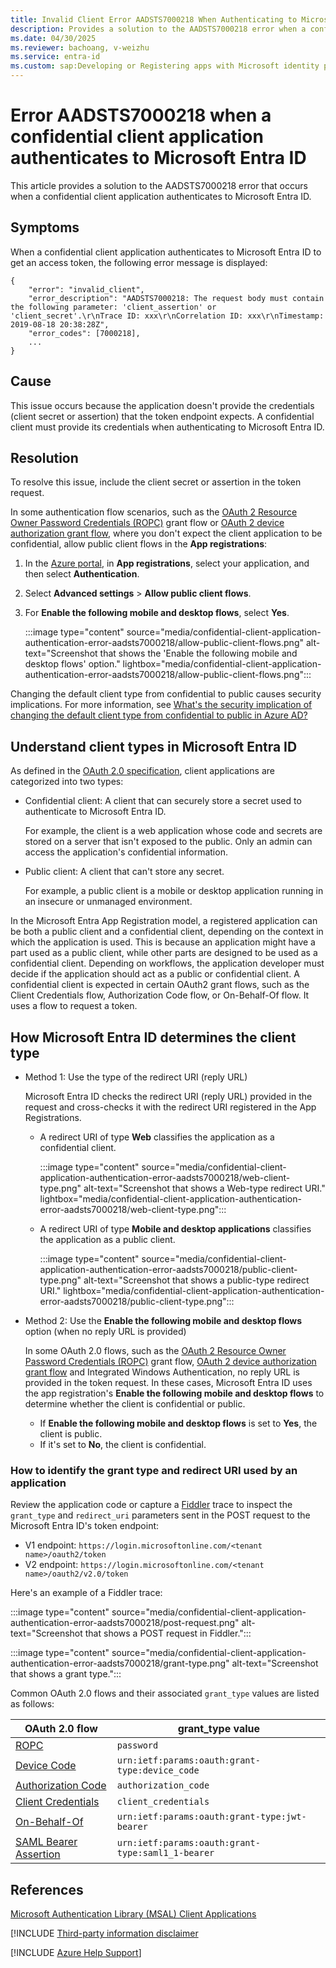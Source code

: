 ```yaml
---
title: Invalid Client Error AADSTS7000218 When Authenticating to Microsoft Entra ID
description: Provides a solution to the AADSTS7000218 error when a confidential client application authenticates to Microsoft Entra ID.
ms.date: 04/30/2025
ms.reviewer: bachoang, v-weizhu
ms.service: entra-id
ms.custom: sap:Developing or Registering apps with Microsoft identity platform
---
```


# Error AADSTS7000218 when a confidential client application authenticates to Microsoft Entra ID

This article provides a solution to the AADSTS7000218 error that occurs when a confidential client application authenticates to Microsoft Entra ID.

## Symptoms

When a confidential client application authenticates to Microsoft Entra ID to get an access token, the following error message is displayed:

```output
{
    "error": "invalid_client",
    "error_description": "AADSTS7000218: The request body must contain the following parameter: 'client_assertion' or 'client_secret'.\r\nTrace ID: xxx\r\nCorrelation ID: xxx\r\nTimestamp: 2019-08-18 20:38:28Z",
    "error_codes": [7000218],
    ...
}
```

## Cause

This issue occurs because the application doesn't provide the credentials (client secret or assertion) that the token endpoint expects. A confidential client must provide its credentials when authenticating to Microsoft Entra ID.

## Resolution

To resolve this issue, include the client secret or assertion in the token request.

In some authentication flow scenarios, such as the [OAuth 2 Resource Owner Password Credentials (ROPC)](/entra/identity-platform/v2-oauth-ropc) grant flow or [OAuth 2 device authorization grant flow](/entra/identity-platform/v2-oauth2-device-code), where you don't expect the client application to be confidential, allow public client flows in the **App registrations**:

1. In the [Azure portal](https://portal.azure.com/), in **App registrations**, select your application, and then select **Authentication**.
2. Select **Advanced settings** > **Allow public client flows**.
3. For **Enable the following mobile and desktop flows**, select **Yes**.

    :::image type="content" source="media/confidential-client-application-authentication-error-aadsts7000218/allow-public-client-flows.png" alt-text="Screenshot that shows the 'Enable the following mobile and desktop flows' option." lightbox="media/confidential-client-application-authentication-error-aadsts7000218/allow-public-client-flows.png":::

Changing the default client type from confidential to public causes security implications. For more information, see [What's the security implication of changing the default client type from confidential to public in Azure AD?](https://blogs.aaddevsup.xyz/2020/09/whats-the-security-implication-of-changing-the-default-client-type-from-confidential-to-public-in-azure-ad/)

## Understand client types in Microsoft Entra ID

As defined in the [OAuth 2.0 specification](https://tools.ietf.org/html/rfc6749), client applications are categorized into two types:

- Confidential client: A client that can securely store a secret used to authenticate to Microsoft Entra ID.

    For example, the client is a web application whose code and secrets are stored on a server that isn't exposed to the public. Only an admin can access the application's confidential information.
- Public client: A client that can't store any secret.

    For example, a public client is a mobile or desktop application running in an insecure or unmanaged environment.

In the Microsoft Entra App Registration model, a registered application can be both a public client and a confidential client, depending on the context in which the application is used. This is because an application might have a part used as a public client, while other parts are designed to be used as a confidential client. Depending on workflows, the application developer must decide if the application should act as a public or confidential client. A confidential client is expected in certain OAuth2 grant flows, such as the Client Credentials flow, Authorization Code flow, or On-Behalf-Of flow. It uses a flow to request a token.

## How Microsoft Entra ID determines the client type

- Method 1: Use the type of the redirect URI (reply URL)

    Microsoft Entra ID checks the redirect URI (reply URL) provided in the request and cross-checks it with the redirect URI registered in the App Registrations.
    - A redirect URI of type **Web** classifies the application as a confidential client.
    
        :::image type="content" source="media/confidential-client-application-authentication-error-aadsts7000218/web-client-type.png" alt-text="Screenshot that shows a Web-type redirect URI." lightbox="media/confidential-client-application-authentication-error-aadsts7000218/web-client-type.png":::
    - A redirect URI of type **Mobile and desktop applications** classifies the application as a public client.
    
       :::image type="content" source="media/confidential-client-application-authentication-error-aadsts7000218/public-client-type.png" alt-text="Screenshot that shows a public-type redirect URI." lightbox="media/confidential-client-application-authentication-error-aadsts7000218/public-client-type.png":::

- Method 2: Use the **Enable the following mobile and desktop flows** option (when no reply URL is provided)

    In some OAuth 2.0 flows, such as the [OAuth 2 Resource Owner Password Credentials (ROPC)](/azure/active-directory/develop/v2-oauth-ropc) grant flow, [OAuth 2 device authorization grant flow](/entra/identity-platform/v2-oauth2-device-code) and Integrated Windows Authentication, no reply URL is provided in the token request. In these cases, Microsoft Entra ID uses the app registration's **Enable the following mobile and desktop flows** to determine whether the client is confidential or public.

    - If **Enable the following mobile and desktop flows** is set to **Yes**, the client is public.
    - If it's set to **No**, the client is confidential.

### How to identify the grant type and redirect URI used by an application

Review the application code or capture a [Fiddler](https://blogs.aaddevsup.xyz/2018/09/capture-https-traffic-with-http-fiddler/) trace to inspect the `grant_type` and `redirect_uri` parameters sent in the POST request to the Microsoft Entra ID's token endpoint:

- V1 endpoint: `https://login.microsoftonline.com/<tenant name>/oauth2/token`
- V2 endpoint: `https://login.microsoftonline.com/<tenant name>/oauth2/v2.0/token`

Here's an example of a Fiddler trace:

:::image type="content" source="media/confidential-client-application-authentication-error-aadsts7000218/post-request.png" alt-text="Screenshot that shows a POST request in Fiddler.":::

:::image type="content" source="media/confidential-client-application-authentication-error-aadsts7000218/grant-type.png" alt-text="Screenshot that shows a grant type.":::

Common OAuth 2.0 flows and their associated `grant_type` values are listed as follows:

| OAuth 2.0 flow | grant_type value |
| --- | --- |
| [ROPC](/entra/identity-platform/v2-oauth-ropc) | `password` |
| [Device Code](/entra/identity-platform/v2-oauth2-device-code) | `urn:ietf:params:oauth:grant-type:device_code` |
| [Authorization Code](/entra/identity-platform/v2-oauth2-auth-code-flow) | `authorization_code` |
| [Client Credentials](/entra/identity-platform/v2-oauth2-client-creds-grant-flow) | `client_credentials` |
| [On-Behalf-Of](/entra/identity-platform/v2-oauth2-on-behalf-of-flow) | `urn:ietf:params:oauth:grant-type:jwt-bearer` |
| [SAML Bearer Assertion](/entra/identity-platform/v2-saml-bearer-assertion) | `urn:ietf:params:oauth:grant-type:saml1_1-bearer` |

## References

[Microsoft Authentication Library (MSAL) Client Applications](https://github.com/AzureAD/microsoft-authentication-library-for-dotnet/wiki/Client-Applications)

[!INCLUDE [Third-party information disclaimer](../../../includes/third-party-disclaimer.md)

[!INCLUDE [Azure Help Support](../../../includes/azure-help-support.md)]
